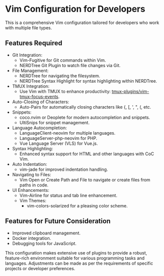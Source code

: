 # Vim Configuration for Developers

This is a comprehensive Vim configuration tailored for developers who work with multiple file types.

## Features Required

- Git Integration:
  - Vim-Fugitive for Git commands within Vim.
  - NERDTree Git Plugin to watch file changes via Git.
- File Management:
  - NERDTree for navigating the filesystem.
  - NERDTree Syntax Highlight for syntax highlighting within NERDTree.
- TMUX Integration:
  - Use Vim with TMUX to enhance productivity: [tmux-plugins/vim-tmux-focus-events](https://github.com/tmux-plugins/vim-tmux-focus-events).
- Auto-Closing of Characters:
  - Auto-Pairs for automatically closing characters like {, [, ', ", (, etc.
- Snippets:
  - coco.nvim or Deoplete for modern autocompletion and snippets.
  - UltiSnips for snippet management.
- Language Autocompletion:
  - LanguageClient-neovim for multiple languages.
  - LanguageServer-php-neovim for PHP.
  - Vue Language Server (VLS) for Vue.js.
- Syntax Highlighting:
  - Enhanced syntax support for HTML and other languages with CoC Vim.
- Auto Indentation:
  - vim-jade for improved indentation handling.
- Navigating to Files:
  - Vim Open or Create Path and File to navigate or create files from paths in code.
- UI Enhancements:
  - Vim-Airline for status and tab line enhancement.
  - Vim Themes:
    - vim-colors-solarized for a pleasing color scheme.

## Features for Future Consideration

- Improved clipboard management.
- Docker integration.
- Debugging tools for JavaScript.

This configuration makes extensive use of plugins to provide a robust, feature-rich environment suitable for various programming tasks and languages. Adjustments can be made as per the requirements of specific projects or developer preferences.
